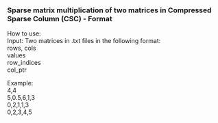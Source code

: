 ### Sparse matrix multiplication of two matrices in Compressed Sparse Column (CSC) - Format
How to use: \
Input: Two matrices in .txt files in the following format:\
rows, cols\
values\
row_indices\
col_ptr

Example:\
4,4\
5,0.5,6,1,3\
0,2,1,1,3\
0,2,3,4,5

